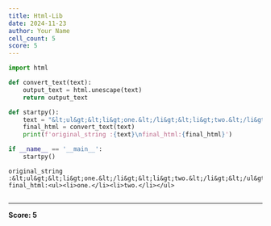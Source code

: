 ```yaml
---
title: Html-Lib
date: 2024-11-23
author: Your Name
cell_count: 5
score: 5
---
```


```python
import html
```


```python
def convert_text(text):
    output_text = html.unescape(text)
    return output_text
```


```python
def startpy():
    text = "&lt;ul&gt;&lt;li&gt;one.&lt;/li&gt;&lt;li&gt;two.&lt;/li&gt;&lt;/ul&gt;"
    final_html = convert_text(text)
    print(f'original_string :{text}\nfinal_html:{final_html}')
```


```python
if __name__ == '__main__':
    startpy()
```

    original_string :&lt;ul&gt;&lt;li&gt;one.&lt;/li&gt;&lt;li&gt;two.&lt;/li&gt;&lt;/ul&gt;
    final_html:<ul><li>one.</li><li>two.</li></ul>



```python

```


---
**Score: 5**
